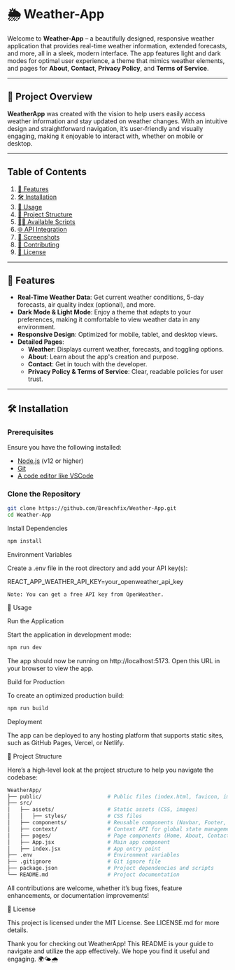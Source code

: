 # 🌦️ Weather-App

Welcome to **Weather-App** – a beautifully designed, responsive weather application that provides real-time weather information, extended forecasts, and more, all in a sleek, modern interface. The app features light and dark modes for optimal user experience, a theme that mimics weather elements, and pages for **About**, **Contact**, **Privacy Policy**, and **Terms of Service**.

---

## 📸 Project Overview

**WeatherApp** was created with the vision to help users easily access weather information and stay updated on weather changes. With an intuitive design and straightforward navigation, it’s user-friendly and visually engaging, making it enjoyable to interact with, whether on mobile or desktop.

---

## Table of Contents

1. [🌟 Features](#-features)
2. [🛠 Installation](#-installation)
3. [🚀 Usage](#-usage)
4. [📁 Project Structure](#-project-structure)
5. [🧑‍💻 Available Scripts](#-available-scripts)
6. [🌐 API Integration](#-api-integration)
7. [📸 Screenshots](#-screenshots)
8. [🤝 Contributing](#-contributing)
9. [📜 License](#-license)

---

## 🌟 Features

- **Real-Time Weather Data**: Get current weather conditions, 5-day forecasts, air quality index (optional), and more.
- **Dark Mode & Light Mode**: Enjoy a theme that adapts to your preferences, making it comfortable to view weather data in any environment.
- **Responsive Design**: Optimized for mobile, tablet, and desktop views.
- **Detailed Pages**:
  - **Weather**: Displays current weather, forecasts, and toggling options.
  - **About**: Learn about the app's creation and purpose.
  - **Contact**: Get in touch with the developer.
  - **Privacy Policy & Terms of Service**: Clear, readable policies for user trust.

---

## 🛠 Installation

### Prerequisites

Ensure you have the following installed:
- [Node.js](https://nodejs.org) (v12 or higher)
- [Git](https://git-scm.com)
- [A code editor like VSCode](https://code.visualstudio.com)

### Clone the Repository

```bash
git clone https://github.com/Breachfix/Weather-App.git
cd Weather-App
```

Install Dependencies

```bash
npm install
```

Environment Variables

Create a .env file in the root directory and add your API key(s):

REACT_APP_WEATHER_API_KEY=your_openweather_api_key

	Note: You can get a free API key from OpenWeather.

🚀 Usage

Run the Application

Start the application in development mode:
```bash
npm run dev
```
The app should now be running on http://localhost:5173. Open this URL in your browser to view the app.

Build for Production

To create an optimized production build:
```bash
npm run build
```

Deployment

The app can be deployed to any hosting platform that supports static sites, such as GitHub Pages, Vercel, or Netlify.

📁 Project Structure

Here’s a high-level look at the project structure to help you navigate the codebase:
```bash
WeatherApp/
├── public/                     # Public files (index.html, favicon, images)
├── src/
│   ├── assets/                 # Static assets (CSS, images)
│   │   ├── styles/             # CSS files
│   ├── components/             # Reusable components (Navbar, Footer, etc.)
│   ├── context/                # Context API for global state management
│   ├── pages/                  # Page components (Home, About, Contact, etc.)
│   ├── App.jsx                 # Main app component
│   ├── index.jsx               # App entry point
├── .env                        # Environment variables
├── .gitignore                  # Git ignore file
├── package.json                # Project dependencies and scripts
└── README.md                   # Project documentation

```

All contributions are welcome, whether it’s bug fixes, feature enhancements, or documentation improvements!

📜 License

This project is licensed under the MIT License. See LICENSE.md for more details.

Thank you for checking out WeatherApp! This README is your guide to navigate and utilize the app effectively. We hope you find it useful and engaging. 🌍🌤️🌧️

